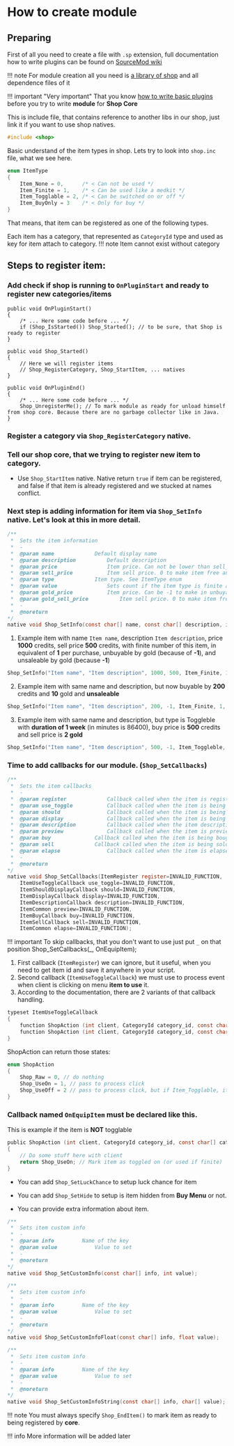 # How to create module

## Preparing
First of all you need to create a file with `.sp` extension, full documentation how to write plugins can be found on [SourceMod wiki](https://wiki.alliedmods.net/index.php/Category:SourceMod_Scripting)

!!! note
	For module creation all you need is [a library of shop](https://github.com/R1KO/Shop-Core/tree/master/addons/sourcemod/scripting/include) and all dependence files of it

!!! important "Very important"
	That you know [how to write basic plugins](https://wiki.alliedmods.net/Introduction_to_SourceMod_Plugins) before you try to write **module** for **Shop Core**

This is include file, that contains reference to another libs in our shop, just link it if you want to use shop natives.
```c
#include <shop>
```

Basic understand of the item types in shop.
Lets try to look into `shop.inc` file, what we see here.
```c
enum ItemType
{
	Item_None = 0,		/* < Can not be used */
	Item_Finite = 1,	/* < Can be used like a medkit */
	Item_Togglable = 2,	/* < Can be switched on or off */
	Item_BuyOnly = 3	/* < Only for buy */
}
```
That means, that item can be registered as one of the following types.

Each item has a category, that represented as `CategoryId` type and used as key for item attach to category.
!!! note
	Item cannot exist without category

## Steps to register item:
### Add check if shop is running to `OnPluginStart` and ready to register new categories/items
```
public void OnPluginStart()
{
	/* ... Here some code before ... */
	if (Shop_IsStarted()) Shop_Started(); // to be sure, that Shop is ready to register
}

public void Shop_Started()
{
	// Here we will register items
	// Shop_RegisterCategory, Shop_StartItem, ... natives
}

public void OnPluginEnd()
{
	/* ... Here some code before ... */
	Shop_UnregisterMe(); // To mark module as ready for unload himself from shop core. Because there are no garbage collector like in Java.
}
```
### Register a category via `Shop_RegisterCategory` native.
### Tell our shop core, that we trying to register new item to category.
  * Use `Shop_StartItem` native. Native return `true` if item can be registered, and false if that item is already registered and we stucked at names conflict.
### Next step is adding information for item via `Shop_SetInfo` native. Let's look at this in more detail.

```c
/**
 *	Sets the item information
 *	-
 *	@param name				Default display name
 *	@param description			Default description
 *	@param price				Item price. Can not be lower than sell_price
 *	@param sell_price			Item sell price. 0 to make item free and -1 to make it unsaleable. Can not be higher than price
 *	@param type				Item type. See ItemType enum
 *	@param value				Sets count if the item type is finite and sets duration if the item is togglable or non-togglable
 *	@param gold_price			Item price. Can be -1 to make in unbuyable for gold
 *	@param gold_sell_price			Item sell price. 0 to make item free and -1 to make it unsaleable. Can not be higher than price
 *	-
 *	@noreturn
*/
native void Shop_SetInfo(const char[] name, const char[] description, int price, int sell_price = -1, ItemType type, int value = 1, int gold_price = -1, int gold_sell_price = -1);
```

1. Example item with name `Item name`, description `Item description`, price **1000** credits, sell price **500** credits, with finite number of this item, in equivalent of **1** per purchase, unbuyable by gold (because of **-1**), and unsaleable by gold (because **-1**)
```c
Shop_SetInfo("Item name", "Item description", 1000, 500, Item_Finite, 1, -1, -1);
```
2. Example item with same name and description, but now buyable by **200** credits and **10** gold and __unsaleable__
```c
Shop_SetInfo("Item name", "Item description", 200, -1, Item_Finite, 1, 10, -1);
```
3. Example item with same name and description, but type is Toggleble with **duration of 1 week** (in minutes is 86400), buy price is **500** credits and sell price is **2 gold**
```c
Shop_SetInfo("Item name", "Item description", 500, -1, Item_Toggleble, 86400, -1, 2);
```

### Time to add callbacks for our module. (`Shop_SetCallbacks`)
```c
/**
 *	Sets the item callbacks
 *	-
 *	@param register				Callback called when the item is registered
 *	@param use_toggle			Callback called when the item is being used
 *	@param should				Callback called when the item is being displayed. Here you can stop displaying the item
 *	@param display				Callback called when the item is being displayed. Here you can change item display name
 *	@param description			Callback called when the item description is being displayed. Here you can change item description
 *	@param preview				Callback called when the item is previewing
 *	@param buy				Callback called when the item is being bought
 *	@param sell				Callback called when the item is being sold
 *	@param elapse				Callback called when the item is elapsed
 *	-
 *	@noreturn
*/
native void Shop_SetCallbacks(ItemRegister register=INVALID_FUNCTION,
	ItemUseToggleCallback use_toggle=INVALID_FUNCTION, 
	ItemShouldDisplayCallback should=INVALID_FUNCTION, 
	ItemDisplayCallback display=INVALID_FUNCTION, 
	ItemDescriptionCallback description=INVALID_FUNCTION, 
	ItemCommon preview=INVALID_FUNCTION,
	ItemBuyCallback buy=INVALID_FUNCTION,
	ItemSellCallback sell=INVALID_FUNCTION,
	ItemCommon elapse=INVALID_FUNCTION);
```

!!! important
	To skip callbacks, that you don't want to use just put `_` on that position
	Shop_SetCallbacks(_, OnEquipItem);

1. First callback (`ItemRegister`) we can ignore, but it useful, when you need to get item id and save it anywhere in your script.
2. Second callback (`ItemUseToggleCallback`) we must use to process event when client is clicking on menu **item to use** it.
3. According to the documentation, there are 2 variants of that callback handling.
```h
typeset ItemUseToggleCallback
{
	function ShopAction (int client, CategoryId category_id, const char[] category, ItemId item_id, const char[] item); // For all items
	function ShopAction (int client, CategoryId category_id, const char[] category, ItemId item_id, const char[] item, bool isOn, bool elapsed); // Only for togglable items
}
```
ShopAction can return those states:
```c
enum ShopAction
{
	Shop_Raw = 0, // do nothing
	Shop_UseOn = 1, // pass to process click
	Shop_UseOff = 2 // pass to process click, but if Item_Togglable, it turns off item and it Toggle status
}
```
### Callback named `OnEquipItem` must be declared like this.
This is example if the item is **NOT** togglable
```c
public ShopAction (int client, CategoryId category_id, const char[] category, ItemId item_id, const char[] item)
{
	// Do some stuff here with client
	return Shop_UseOn; // Mark item as toggled on (or used if finite)
}
```

* You can add `Shop_SetLuckChance` to setup luck chance for item

* You can add `Shop_SetHide` to setup is item hidden from **Buy Menu** or not.

* You can provide extra information about item.

```c
/**
 *	Sets item custom info
 *	-
 *	@param info			Name of the key
 *	@param value			Value to set
 *	-
 *	@noreturn
*/
native void Shop_SetCustomInfo(const char[] info, int value);

/**
 *	Sets item custom info
 *	-
 *	@param info			Name of the key
 *	@param value			Value to set
 *	-
 *	@noreturn
*/
native void Shop_SetCustomInfoFloat(const char[] info, float value);

/**
 *	Sets item custom info
 *	-
 *	@param info			Name of the key
 *	@param value			Value to set
 *	-
 *	@noreturn
*/
native void Shop_SetCustomInfoString(const char[] info, char[] value);
```

!!! note
	You must always specify `Shop_EndItem()` to mark item as ready to being registered by **core**.

!!! info
	More information will be added later